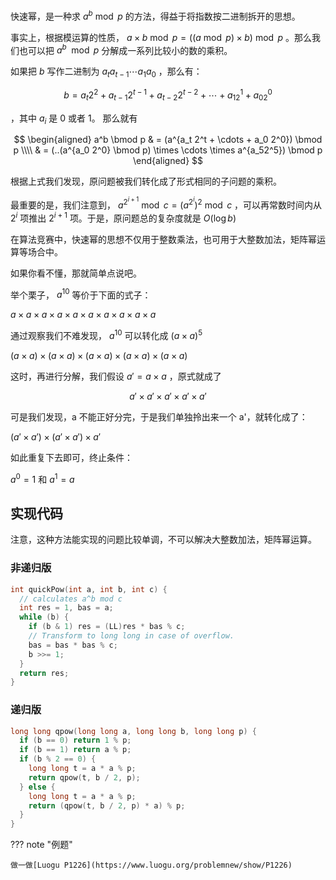 快速幂，是一种求 $a^b \bmod p$ 的方法，得益于将指数按二进制拆开的思想。

事实上，根据模运算的性质， $a \times b \bmod p = ((a \bmod p) \times b) \bmod p$ 。那么我们也可以把 $a^b \mod p$ 分解成一系列比较小的数的乘积。

如果把 $b$ 写作二进制为 $a_ta_{t-1} \cdots a_1a_0$ ，那么有：

$$
b = a_t2^2 + a_{t-1}2^{t-1} + a_{t-2}2^{t-2} + \cdots + a_12^1 + a_02^0
$$

，其中 $a_i$ 是 0 或者 1。
那么就有

$$
\begin{aligned}
a^b \bmod p & = (a^{a_t 2^t + \cdots + a_0 2^0}) \bmod p \\\\
& = (..(a^{a_0 2^0} \bmod p) \times \cdots \times a^{a_52^5}) \bmod p
\end{aligned}
$$

根据上式我们发现，原问题被我们转化成了形式相同的子问题的乘积。

最重要的是，我们注意到， $a^{2^{i+1}} \bmod c = (a^{2^i})^2 \bmod c$ ，可以再常数时间内从 $2^i$ 项推出 $2^{i+1}$ 项。于是，原问题总的复杂度就是 $O(\log b)$

在算法竞赛中，快速幂的思想不仅用于整数乘法，也可用于大整数加法，矩阵幂运算等场合中。

如果你看不懂，那就简单点说吧。

举个栗子， $a^{10}$ 等价于下面的式子：

 $a \times a \times a \times a \times a \times a \times a \times a \times a \times a$

通过观察我们不难发现， $a^{10}$ 可以转化成 $(a \times a)^{5}$

 $\left(a \times a \right) \times\left(a \times a \right) \times \left(a \times a \right) \times \left(a \times a \right) \times \left(a \times a \right)$

这时，再进行分解，我们假设 $a' =a \times a$ ，原式就成了

$$
a'\times a'\times a'\times a'\times a'
$$

可是我们发现，a 不能正好分完，于是我们单独拎出来一个 a'，就转化成了：

 $\left (a' \times a'\right) \times\left (a' \times a'\right) \times a'$

如此重复下去即可，终止条件：

 $a^0=1$ 和 $a^1=a$

## 实现代码

注意，这种方法能实现的问题比较单调，不可以解决大整数加法，矩阵幂运算。

### 非递归版

```cpp
int quickPow(int a, int b, int c) {
  // calculates a^b mod c
  int res = 1, bas = a;
  while (b) {
    if (b & 1) res = (LL)res * bas % c;
    // Transform to long long in case of overflow.
    bas = bas * bas % c;
    b >>= 1;
  }
  return res;
}
```

### 递归版

```cpp
long long qpow(long long a, long long b, long long p) {
  if (b == 0) return 1 % p;
  if (b == 1) return a % p;
  if (b % 2 == 0) {
    long long t = a * a % p;
    return qpow(t, b / 2, p);
  } else {
    long long t = a * a % p;
    return (qpow(t, b / 2, p) * a) % p;
  }
}
```

??? note "例题"

    做一做[Luogu P1226](https://www.luogu.org/problemnew/show/P1226)
